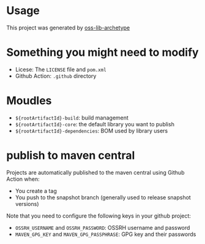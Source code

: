 # Usage

This project was generated by [oss-lib-archetype](https://github.com/power4j/oss-muti-lib-archetype)

# Something you might need to modify

- Licese: The `LICENSE` file and `pom.xml`
- Github Action: `.github` directory

# Moudles

- `${rootArtifactId}-build`: build management
- `${rootArtifactId}-core`: the default library you want to publish
- `${rootArtifactId}-dependencies`: BOM used by library users

# publish to maven central

Projects are automatically published to the maven central using Github Action when:
- You create a tag
- You push to the snapshot branch (generally used to release snapshot versions)

Note that you need to configure the following keys in your github project:
- `OSSRH_USERNAME` and `OSSRH_PASSWORD`:  OSSRH username and password
- `MAVEN_GPG_KEY` and `MAVEN_GPG_PASSPHRASE`: GPG key and their passwords
